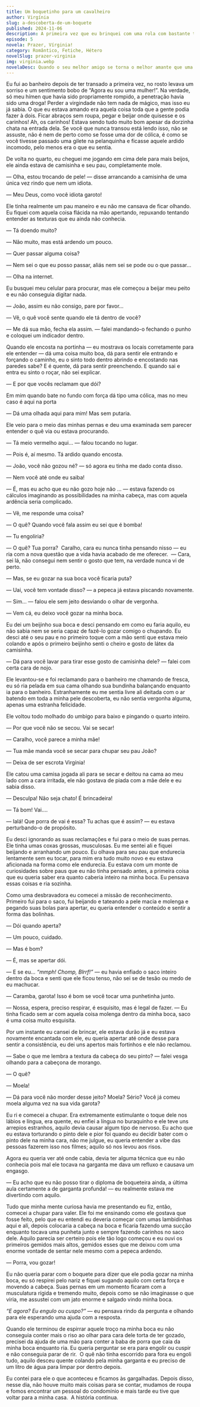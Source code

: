 ```yaml
---
title: Um boquetinho para um cavalheiro
author: Virgínia
slug: a-descoberta-de-um-boquete
published: 2024-11-06
description: A primeira vez que eu brinquei com uma rola com bastante tempo para fazer novas descobertas
episode: 5
novela: Prazer, Vírginia!
category: Romântico, Fetiche, Hétero
novelSlug: prazer-virginia
img: virginia.webp
novelaDesc: Quando o seu melhor amigo se torna o melhor amante que uma menina pode desejar!
---
```


Eu fui ao banheiro depois de ter transado a primeira vez, no rosto levava um sorriso e um sentimento bobo de “Agora eu sou uma mulher!”. Na verdade, só meu hímen que havia sido propriamente rompido, a penetração havia sido uma droga! Perder a virgindade não tem nada de mágico, mas isso eu já sabia. O que eu estava amando era aquela coisa toda que a gente podia fazer à dois. Ficar abraços sem roupa, pegar e beijar onde quisesse e os carinhos! Ah, os carinhos! Estava sendo tudo muito bom apesar da dorzinha chata na entrada dela. Se você que nunca transou está lendo isso, não se assuste, não é nem de perto como se fosse uma dor de cólica, é como se você tivesse passado uma gilete na pelanquinha e ficasse aquele ardido incomodo, pelo menos era o que eu sentia.

De volta no quarto, eu cheguei me jogando em cima dele para mais beijos, ele ainda estava de camisinha e seu pau, completamente mole.

— Olha, estou trocando de pele! — disse arrancando a camisinha de uma única vez rindo que nem um idiota.

— Meu Deus, como você idiota garoto!

Ele tinha realmente um pau maneiro e eu não me cansava de ficar olhando. Eu fiquei com aquela coisa flácida na mão apertando, repuxando tentando entender as texturas que eu ainda não conhecia.

— Tá doendo muito?

— Não muito, mas está ardendo um pouco.

— Quer passar alguma coisa?

— Nem sei o que eu posso passar, aliás nem sei se pode ou o que passar...

— Olha na internet.

Eu busquei meu celular para procurar, mas ele começou a beijar meu peito e eu não conseguia digitar nada.

— João, assim eu não consigo, pare por favor...

— Vê, o quê você sente quando ele tá dentro de você?

— Me dá sua mão, fecha ela assim. — falei mandando-o fechando o punho e coloquei um indicador dentro.

Quando ele encosta na portinha — eu mostrava os locais corretamente para ele entender — dá uma coisa muito boa, dá para sentir ele entrando e forçando o caminho, eu o sinto todo dentro abrindo e encostando nas paredes sabe? E é quente, dá para sentir preenchendo. E quando sai e entra eu sinto o roçar, não sei explicar.

— E por que vocês reclamam que dói?

Em mim quando bate no fundo com força dá tipo uma cólica, mas no meu caso é aqui na porta

— Dá uma olhada aqui para mim! Mas sem putaria.

Ele veio para o meio das minhas pernas e deu uma examinada sem parecer entender o quê via ou estava procurando.

— Tá meio vermelho aqui... — falou tocando no lugar.

— Pois é, aí mesmo. Tá ardido quando encosta.

— João, você não gozou né? — só agora eu tinha me dado conta disso.

— Nem você até onde eu saiba!

— É, mas eu acho que eu não gozo hoje não ... — estava fazendo os cálculos imaginando as possibilidades na minha cabeça, mas com aquela ardência seria complicado.

— Vê, me responde uma coisa?

— O quê? Quando você fala assim eu sei que é bomba!

— Tu engoliria?

— O quê? Tua porra?  Caralho, cara eu nunca tinha pensando nisso — eu ria com a nova questão que a vida havia acabado de me oferecer.  — Cara, sei lá, não consegui nem sentir o gosto que tem, na verdade nunca vi de perto.

— Mas, se eu gozar na sua boca você ficaria puta?

— Uai, você tem vontade disso? — a pepeca já estava piscando novamente.

— Sim... — falou ele sem jeito desviando o olhar de vergonha.

— Vem cá, eu deixo você gozar na minha boca.

Eu dei um beijinho sua boca e desci pensando em como eu faria aquilo, eu não sabia nem se seria capaz de fazê-lo gozar comigo o chupando. Eu desci até o seu pau e no primeiro toque com a mão senti que estava meio colando e após o primeiro beijinho senti o cheiro e gosto de látex da camisinha.

— Dá para você lavar para tirar esse gosto de camisinha dele? — falei com certa cara de nojo.

Ele levantou-se e foi reclamando para o banheiro me chamando de fresca, eu só ria pelada em sua cama olhando sua bundinha balançando enquanto ia para o banheiro. Estranhamente eu me sentia livre ali deitada com o ar batendo em toda a minha pele descoberta, eu não sentia vergonha alguma, apenas uma estranha felicidade.

Ele voltou todo molhado do umbigo para baixo e pingando o quarto inteiro.

— Por que você não se secou. Vai se secar!

— Caralho, você parece a minha mãe!

— Tua mãe manda você se secar para chupar seu pau João?

— Deixa de ser escrota Virgínia!

Ele catou uma camisa jogada ali para se secar e deitou na cama ao meu lado com a cara irritada, ele não gostava de piada com a mãe dele e eu sabia disso.

— Desculpa! Não seja chato! É brincadeira!

— Tá bom! Vai....

— Ialá! Que porra de vai é essa? Tu achas que é assim? — eu estava perturbando-o de propósito.

Eu desci ignorando as suas reclamações e fui para o meio de suas pernas. Ele tinha umas coxas grossas, musculosas. Eu me sentei ali e fiquei beijando e arranhando um pouco. Eu olhava para seu pau que endurecia lentamente sem eu tocar, para mim era tudo muito novo e eu estava aficionada na forma como ele endurecia. Eu estava com um monte de curiosidades sobre paus que eu não tinha pensado antes, a primeira coisa que eu queria saber era quanto caberia inteiro na minha boca. Eu pensava essas coisas e ria sozinha.

Como uma desbravadora eu comecei a missão de reconhecimento. Primeiro fui para o saco, fui beijando e tateando a pele macia e molenga e pegando suas bolas para apertar, eu queria entender o conteúdo e sentir a forma das bolinhas.

— Dói quando aperta?

— Um pouco, cuidado.

— Mas é bom?

— É, mas se apertar dói.

— E se eu... _“mmph! Chomp, Blrrf!”_ — eu havia enfiado o saco inteiro dentro da boca e senti que ele ficou tenso, não sei se de tesão ou medo de eu machucar.

— Caramba, garota! Isso é bom se você tocar uma punhetinha junto.

— Nossa, espera, preciso respirar, é esquisito, mas é legal de fazer. — Eu tinha ficado sem ar com aquela coisa molenga dentro da minha boca, saco é uma coisa muito esquisita.

Por um instante eu cansei de brincar, ele estava durão já e eu estava novamente encantada com ele, eu queria apertar até onde desse para sentir a consistência, eu dei uns apertos mais fortinhos e ele não reclamou.

— Sabe o que me lembra a textura da cabeça do seu pinto? — falei vesga olhando para a cabeçona de morango.

— O quê?

— Moela!

— Dá para você não morder desse jeito? Moela? Sério? Você já comeu moela alguma vez na sua vida garota?

Eu ri e comecei a chupar. Era extremamente estimulante o toque dele nos lábios e língua, era quente, eu enfiei a língua no buraquinho e ele teve uns arrepios estranhos, aquilo devia causar algum tipo de nervoso. Eu acho que eu estava torturando o pinto dele e pior foi quando eu decidir bater com o pinto dele na minha cara, não me julgue, eu queria entender a vibe das pessoas fazerem isso nos filmes; aquilo só nos levou aos risos.

Agora eu queria ver até onde cabia, devia ter alguma técnica que eu não conhecia pois mal ele tocava na garganta me dava um refluxo e causava um engasgo.

— Eu acho que eu não posso tirar o diploma de boqueteira ainda, a última aula certamente a de garganta profunda! — eu realmente estava me divertindo com aquilo.

Tudo que minha mente curiosa havia me presentando eu fiz, então, comecei a chupar para valer. Ele foi me ensinando como ele gostava que fosse feito, pelo que eu entendi eu deveria começar com umas lambidinhas aqui e ali, depois colocaria a cabeça na boca e ficaria fazendo uma sucção enquanto tocava uma punheta junto e sempre fazendo carinhos no saco dele. Aquilo parecia ser certeiro pois ele tão logo começou e eu ouvi os primeiros gemidos mais altos, gemidos esses que me deixou com uma enorme vontade de sentar nele mesmo com a pepeca ardendo.

— Porra, vou gozar!

Eu não queria parar com o boquete para dizer que ele podia gozar na minha boca, eu só respirei pelo nariz e fiquei sugando aquilo com certa força e movendo a cabeça. Suas pernas em um momento ficaram com a musculatura rígida e tremendo muito, depois como se não imaginasse o que viria, me assustei com um jato enorme e salgado vindo minha boca.

_“E agora? Eu engulo ou cuspo?”_ — eu pensava rindo da pergunta e olhando para ele esperando uma ajuda com a resposta.

Quando ele terminou de espirrar aquele troço na minha boca eu não conseguia conter mais o riso ao olhar para cara dele torta de ter gozado, precisei da ajuda de uma mão para conter a baba de porra que caia da minha boca enquanto ria. Eu queria perguntar se era para engolir ou cuspir e não conseguia parar de rir.  O quê não tinha escorrido para fora eu engoli tudo, aquilo desceu quente colando pela minha garganta e eu preciso de um litro de água para limpar por dentro depois.

Eu contei para ele o que aconteceu e ficamos às gargalhadas. Depois disso, nesse dia, não houve muito mais coisas para se contar, mudamos de roupa e fomos encontrar um pessoal do condomínio e mais tarde eu tive que voltar para a minha casa.  A história continua.
